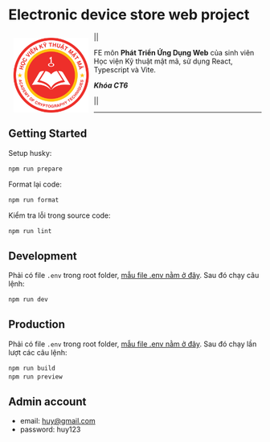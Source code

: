 # Electronic device store web project

<img src="./public/logokma.png" align="left"
width="150" hspace="10" vspace="10">

||

FE môn **Phát Triển Ứng Dụng Web** của sinh viên Học viện Kỹ thuật mật mã, sử dụng React, Typescript và Vite.

**_Khóa CT6_**

||

---

## Getting Started

Setup husky:

```bash
npm run prepare
```

Format lại code:

```bash
npm run format
```

Kiểm tra lỗi trong source code:

```bash
npm run lint
```

## Development

Phải có file `.env` trong root folder, [mẫu file .env nằm ở đây](./template/.env.template).
Sau đó chạy câu lệnh:

```bash
npm run dev
```

## Production

Phải có file `.env` trong root folder, [mẫu file .env nằm ở đây](./template/.env.template). Sau đó chạy lần lượt các câu lệnh:<br>

```bash
npm run build
npm run preview
```

## Admin account

- email: huy@gmail.com
- password: huy123
